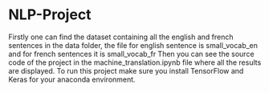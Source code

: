 # NLP-Project
Firstly one can find the dataset containing all the english and french sentences in the data folder, the file for english sentence is small_vocab_en and for french sentences it is small_vocab_fr
Then you can see the source code of the project in the machine_translation.ipynb file where all the results are displayed. To run this project make sure you install TensorFlow and Keras for your anaconda environment.
